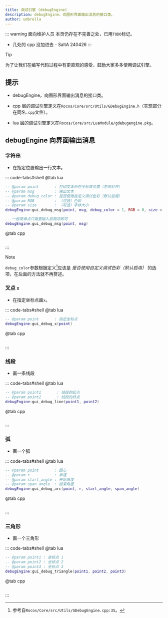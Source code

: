 ```yaml
---
title: 调试引擎 (debugEngine)
description: debugEngine，向图形界面输出消息的接口类。
author: umbrella
---
```


::: warning 面向维护人员
本页仍存在不完善之处，已用`TODO`标记。
- 几处的 cpp 没加进去 - SaltA 240426
:::

>[!tip]
>为了让我们在编写代码过程中有更直观的感受，鼓励大家多多使用调试引擎。

## 提示

- debugEngine，向图形界面输出消息的接口类。

- cpp 层的调试引擎定义在`Rocos/Core/src/Utils/GDebugEngine.h`（实现部分在同名`.cpp`文件）。

- lua 层的调试引擎定义在`Rocos/Core/src/LuaModule/gdebugengine.pkg`。

## debugEngine 向界面输出消息

### 字符串

- 在指定位置输出一行文本。

::: code-tabs#shell
@tab lua
```lua
-- @param point       : 打印文本所在坐标首位置（左侧对齐）
-- @param msg         : 输出文本
-- @param debug_color : 是否使用自定义调试色彩（默认启用）
-- @param RGB         : （可选）色彩
-- @param size        : （可选）字体大小
debugEngine:gui_debug_msg(point, msg, debug_color = 1, RGB = 0, size = 120)

-- 一般简单点只需要输入前两项即可
debugEngine:gui_debug_msg(point, msg)
```

<!-- TODO: -->
@tab cpp
```cpp
```
:::

>[!note]
>`debug_color`参数根据定义[^1]应该是 *是否使用自定义调试色彩（默认启用）* 的选项，在后面的方法就不再赘述。

### 叉点 `x`

- 在指定坐标点画`x`。

::: code-tabs#shell
@tab lua
```lua
-- @param point       : 指定坐标点
debugEngine:gui_debug_x(point)
```

<!-- TODO: -->
@tab cpp
```cpp
```
:::

### 线段

- 画一条线段

::: code-tabs#shell
@tab lua
```lua
-- @param point1       : 线段的起点
-- @param point2       : 线段的终点
debugEngine:gui_debug_line(point1, point2)
```

<!-- TODO: -->
@tab cpp
```cpp
```
:::

### 弧

- 画一个弧

::: code-tabs#shell
@tab lua
```lua
-- @param point       : 圆心
-- @param r           : 半径
-- @param start_angle : 开始角度
-- @param span_angle  : 结束角度
debugEngine:gui_debug_arc(point, r, start_angle, span_angle)
```

<!-- TODO: -->
@tab cpp
```cpp
```
:::

### 三角形

- 画一个三角形

::: code-tabs#shell
@tab lua
```lua
-- @param point1 : 坐标点 1
-- @param point2 : 坐标点 2
-- @param point3 : 坐标点 3
debugEngine:gui_debug_triangle(point1, point2, point3)
```

<!-- TODO: -->
@tab cpp
```cpp
```
:::

[^1]: 参考自`Rocos/Core/src/Utils/GDebugEngine.cpp:35`。
